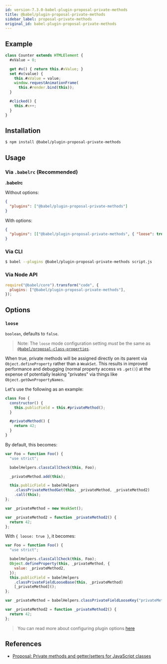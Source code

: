 ```yaml
---
id: version-7.3.0-babel-plugin-proposal-private-methods
title: @babel/plugin-proposal-private-methods
sidebar_label: proposal-private-methods
original_id: babel-plugin-proposal-private-methods
---
```


## Example

```js
class Counter extends HTMLElement {
  #xValue = 0;

  get #x() { return this.#xValue; }
  set #x(value) {
    this.#xValue = value;
    window.requestAnimationFrame(
      this.#render.bind(this));
  }

  #clicked() {
    this.#x++;
  }
}
```

## Installation

```sh
$ npm install @babel/plugin-proposal-private-methods
```

## Usage

### Via `.babelrc` (Recommended)

**.babelrc**

Without options:

```json
{
  "plugins": ["@babel/plugin-proposal-private-methods"]
}
```

With options:

```json
{
  "plugins": [["@babel/plugin-proposal-private-methods", { "loose": true }]]
}
```

### Via CLI

```sh
$ babel --plugins @babel/plugin-proposal-private-methods script.js
```

### Via Node API

```javascript
require("@babel/core").transform("code", {
  plugins: ["@babel/plugin-proposal-private-methods"],
});
```

## Options

### `loose`

`boolean`, defaults to `false`.

> Note: The `loose` mode configuration setting _must_ be the same as [`@babel/proposal-class-properties`](plugin-proposal-class-properties.md).

When true, private methods will be assigned directly on its parent
via `Object.defineProperty` rather than a `WeakSet`. This results in improved
performance and debugging (normal property access vs `.get()`) at the expense
of potentially leaking "privates" via things like `Object.getOwnPropertyNames`.

Let's use the following as an example:

```javascript
class Foo {
  constructor() {
    this.publicField = this.#privateMethod();
  }

  #privateMethod() {
    return 42;
  }
}
```

By default, this becomes:

```javascript
var Foo = function Foo() {
  "use strict";

  babelHelpers.classCallCheck(this, Foo);

  _privateMethod.add(this);

  this.publicField = babelHelpers
    .classPrivateMethodGet(this, _privateMethod, _privateMethod2)
    .call(this);
};

var _privateMethod = new WeakSet();

var _privateMethod2 = function _privateMethod2() {
  return 42;
};
```

With `{ loose: true }`, it becomes:

```javascript
var Foo = function Foo() {
  "use strict";

  babelHelpers.classCallCheck(this, Foo);
  Object.defineProperty(this, _privateMethod, {
    value: _privateMethod2,
  });
  this.publicField = babelHelpers
    .classPrivateFieldLooseBase(this, _privateMethod)
    [_privateMethod]();
};

var _privateMethod = babelHelpers.classPrivateFieldLooseKey("privateMethod");

var _privateMethod2 = function _privateMethod2() {
  return 42;
};
```

> You can read more about configuring plugin options [here](https://babeljs.io/docs/en/plugins#plugin-options)

## References

- [Proposal: Private methods and getter/setters for JavaScript classes](https://github.com/tc39/proposal-private-methods)
